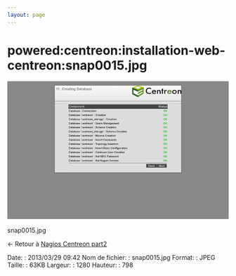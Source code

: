 ```yaml
---
layout: page
---
```


powered:centreon:installation-web-centreon:snap0015.jpg
=======================================================

[![snap0015.jpg](../../../../assets/media/powered/centreon/installation-web-centreon/snap0015.jpg@cache=&w=900&h=561 "snap0015.jpg")](../../../../assets/media/powered/centreon/installation-web-centreon/snap0015.jpg@cache= "Afficher le fichier original")

snap0015.jpg

← Retour à [Nagios Centreon
part2](../../../../centreon/nagios-centreon-part2.html "centreon:nagios-centreon-part2")

Date:
:   2013/03/29 09:42
Nom de fichier:
:   snap0015.jpg
Format:
:   JPEG
Taille:
:   63KB
Largeur:
:   1280
Hauteur:
:   798

